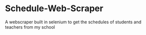 # Schedule-Web-Scraper
A webscraper built in selenium to get the schedules of students and teachers from my school 
